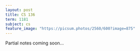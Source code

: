 ```yaml
---
layout: post
title: CS 136
term: 1181
subject: cs
feature_image: "https://picsum.photos/2560/600?image=875"
---
```


Partial notes coming soon...
